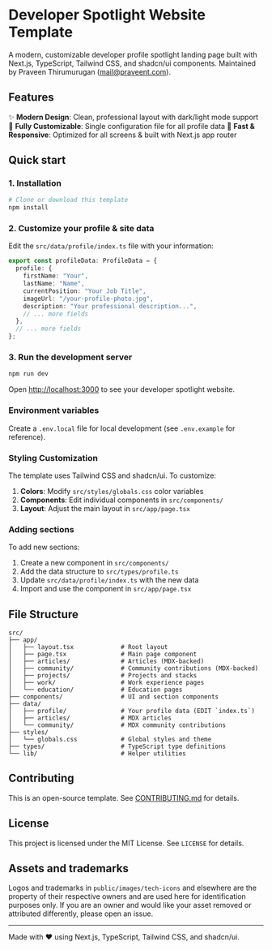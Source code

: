 # Developer Spotlight Website Template

A modern, customizable developer profile spotlight landing page built with Next.js, TypeScript, Tailwind CSS, and shadcn/ui components. Maintained by Praveen Thirumurugan (mail@praveent.com).

## Features

✨ **Modern Design**: Clean, professional layout with dark/light mode support
🔧 **Fully Customizable**: Single configuration file for all profile data
📱 **Fast & Responsive**: Optimized for all screens & built with Next.js app router

## Quick start

### 1. Installation

```bash
# Clone or download this template
npm install
```

### 2. Customize your profile & site data

Edit the `src/data/profile/index.ts` file with your information:

```typescript
export const profileData: ProfileData = {
  profile: {
    firstName: "Your",
    lastName: "Name",
    currentPosition: "Your Job Title",
    imageUrl: "/your-profile-photo.jpg",
    description: "Your professional description...",
    // ... more fields
  },
  // ... more fields
};
```

### 3. Run the development server

```bash
npm run dev
```

Open [http://localhost:3000](http://localhost:3000) to see your developer spotlight website.

### Environment variables

Create a `.env.local` file for local development (see `.env.example` for reference).

### Styling Customization

The template uses Tailwind CSS and shadcn/ui. To customize:

1. **Colors**: Modify `src/styles/globals.css` color variables
2. **Components**: Edit individual components in `src/components/`
3. **Layout**: Adjust the main layout in `src/app/page.tsx`

### Adding sections

To add new sections:

1. Create a new component in `src/components/`
2. Add the data structure to `src/types/profile.ts`
3. Update `src/data/profile/index.ts` with the new data
4. Import and use the component in `src/app/page.tsx`

## File Structure

```
src/
├── app/
│   ├── layout.tsx             # Root layout
│   ├── page.tsx               # Main page component
│   ├── articles/              # Articles (MDX-backed)
│   ├── community/             # Community contributions (MDX-backed)
│   ├── projects/              # Projects and stacks
│   ├── work/                  # Work experience pages
│   └── education/             # Education pages
├── components/                # UI and section components
├── data/
│   ├── profile/               # Your profile data (EDIT `index.ts`)
│   ├── articles/              # MDX articles
│   └── community/             # MDX community contributions
├── styles/
│   └── globals.css            # Global styles and theme
├── types/                     # TypeScript type definitions
└── lib/                       # Helper utilities
```

## Contributing

This is an open-source template. See [CONTRIBUTING.md](CONTRIBUTING.md) for details.

## License

This project is licensed under the MIT License. See `LICENSE` for details.

## Assets and trademarks

Logos and trademarks in `public/images/tech-icons` and elsewhere are the property of their respective owners and are used here for identification purposes only. If you are an owner and would like your asset removed or attributed differently, please open an issue.

---

Made with ❤️ using Next.js, TypeScript, Tailwind CSS, and shadcn/ui.
